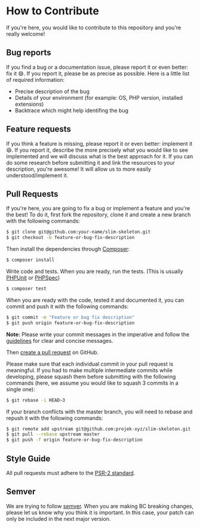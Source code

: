 # How to Contribute

If you're here, you would like to contribute to this repository and you're really welcome!

## Bug reports

If you find a bug or a documentation issue, please report it or even better: fix it :smile:. If you report it, please be as precise as possible. Here is a little list of required information:

 - Precise description of the bug
 - Details of your environment (for example: OS, PHP version, installed extensions)
 - Backtrace which might help identifing the bug

## Feature requests

If you think a feature is missing, please report it or even better: implement it :smile:. If you report it, describe the more precisely what you would like to see implemented and we will discuss what is the best approach for it. If you can do some research before submitting it and link the resources to your description, you're awesome! It will allow us to more easily understood/implement it.

## Pull Requests

If you're here, you are going to fix a bug or implement a feature and you're the best! To do it, first fork the repository, clone it and create a new branch with the following commands:

``` bash
$ git clone git@github.com:your-name/slim-skeleton.git
$ git checkout -b feature-or-bug-fix-description
```

Then install the dependencies through [Composer](https://getcomposer.org):

``` bash
$ composer install
```

Write code and tests. When you are ready, run the tests. (This is usually [PHPUnit](http://phpunit.de) or [PHPSpec](http://phpspec.net))

``` bash
$ composer test
```

When you are ready with the code, tested it and documented it, you can commit and push it with the following commands:

``` bash
$ git commit -m "Feature or bug fix description"
$ git push origin feature-or-bug-fix-description
```

**Note:** Please write your commit messages in the imperative and follow the [guidelines](http://tbaggery.com/2008/04/19/a-note-about-git-commit-messages.html) for clear and concise messages.

Then [create a pull request](https://help.github.com/articles/creating-a-pull-request) on GitHub.

Please make sure that each individual commit in your pull request is meaningful. If you had to make multiple intermediate commits while developing, please squash them before submitting with the following commands (here, we assume you would like to squash 3 commits in a single one):

``` bash
$ git rebase -i HEAD~3
```

If your branch conflicts with the master branch, you will need to rebase and repush it with the following commands:

``` bash
$ git remote add upstream git@github.com:projek-xyz/slim-skeleton.git
$ git pull --rebase upstream master
$ git push -f origin feature-or-bug-fix-description
```

## Style Guide

All pull requests must adhere to the [PSR-2 standard](http://www.php-fig.org/psr/psr-2).

## Semver

We are trying to follow [semver](http://semver.org/). When you are making BC breaking changes, please let us know why you think it is important. In this case, your patch can only be included in the next major version.

